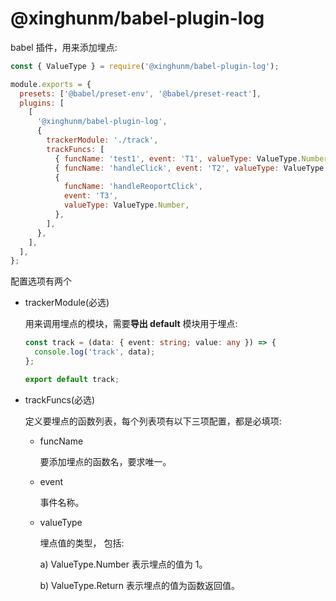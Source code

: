 # @xinghunm/babel-plugin-log

babel 插件，用来添加埋点:

```js
const { ValueType } = require('@xinghunm/babel-plugin-log');

module.exports = {
  presets: ['@babel/preset-env', '@babel/preset-react'],
  plugins: [
    [
      '@xinghunm/babel-plugin-log',
      {
        trackerModule: './track',
        trackFuncs: [
          { funcName: 'test1', event: 'T1', valueType: ValueType.Number },
          { funcName: 'handleClick', event: 'T2', valueType: ValueType.Number },
          {
            funcName: 'handleReoportClick',
            event: 'T3',
            valueType: ValueType.Number,
          },
        ],
      },
    ],
  ],
};
```

配置选项有两个

- trackerModule(必选)

  用来调用埋点的模块，需要**导出 default** 模块用于埋点:

  ```ts
  const track = (data: { event: string; value: any }) => {
    console.log('track', data);
  };

  export default track;
  ```

- trackFuncs(必选)

  定义要埋点的函数列表，每个列表项有以下三项配置，都是必填项:

  - funcName

    要添加埋点的函数名，要求唯一。

  - event

    事件名称。

  - valueType

    埋点值的类型， 包括:

    a) ValueType.Number
    表示埋点的值为 1。

    b) ValueType.Return
    表示埋点的值为函数返回值。
